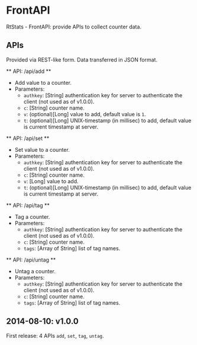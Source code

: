 FrontAPI
========

RtStats - FrontAPI: provide APIs to collect counter data.

APIs
----
Provided via REST-like form. Data transferred in JSON format.

** API: /api/add **

- Add value to a counter.
- Parameters:
  - `authkey`: [String] authentication key for server to authenticate the client (not used as of v1.0.0).
  - `c`: [String] counter name.
  - `v`: (optional)[Long] value to add, default value is `1`.
  - `t`: (optional)[Long] UNIX-timestamp (in millisec) to add, default value is current timestamp at server.

** API: /api/set **

- Set value to a counter.
- Parameters:
  - `authkey`: [String] authentication key for server to authenticate the client (not used as of v1.0.0).
  - `c`: [String] counter name.
  - `v`: [Long] value to add.
  - `t`: (optional)[Long] UNIX-timestamp (in millisec) to add, default value is current timestamp at server.

** API: /api/tag **

- Tag a counter.
- Parameters:
  - `authkey`: [String] authentication key for server to authenticate the client (not used as of v1.0.0).
  - `c`: [String] counter name.
  - `tags`: [Array of String] list of tag names.

** API: /api/untag **

- Untag a counter.
- Parameters:
  - `authkey`: [String] authentication key for server to authenticate the client (not used as of v1.0.0).
  - `c`: [String] counter name.
  - `tags`: [Array of String] list of tag names.


2014-08-10: v1.0.0
------------------
First release: 4 APIs `add`, `set`, `tag`, `untag`.
